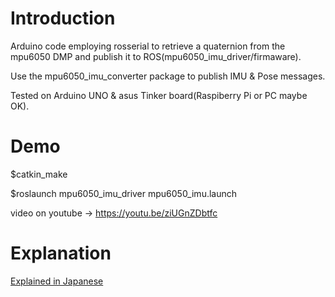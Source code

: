 # Introduction
Arduino code employing rosserial to retrieve a quaternion from the mpu6050 DMP and publish it to ROS(mpu6050_imu_driver/firmaware). 

Use the mpu6050_imu_converter package to publish IMU & Pose messages.

Tested on Arduino UNO & asus Tinker board(Raspiberry Pi or PC maybe OK).

# Demo
$catkin_make

$roslaunch mpu6050_imu_driver mpu6050_imu.launch

video on youtube -> https://youtu.be/ziUGnZDbtfc

# Explanation
<a href="https://memo.soarcloud.com/mpu6050%e3%82%92%e3%83%ad%e3%83%9c%e3%83%83%e3%83%88%e3%81%ab%e7%b5%84%e3%81%bf%e8%be%bc%e3%82%82%e3%81%86/">Explained in Japanese</a>
